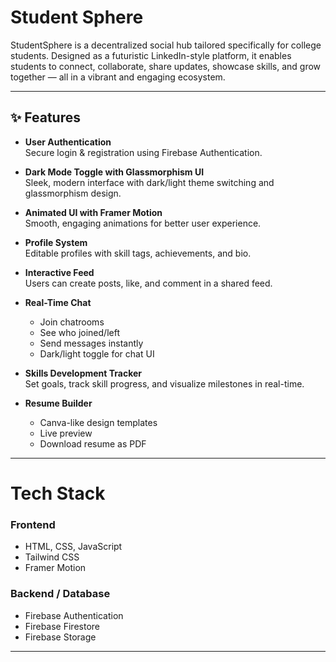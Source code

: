 # Student Sphere

StudentSphere is a decentralized social hub tailored specifically for college students. Designed as a futuristic LinkedIn-style platform, it enables students to connect, collaborate, share updates, showcase skills, and grow together — all in a vibrant and engaging ecosystem.

---

## ✨ Features

- **User Authentication**  
  Secure login & registration using Firebase Authentication.

- **Dark Mode Toggle with Glassmorphism UI**  
  Sleek, modern interface with dark/light theme switching and glassmorphism design.

- **Animated UI with Framer Motion**  
  Smooth, engaging animations for better user experience.

- **Profile System**  
  Editable profiles with skill tags, achievements, and bio.

- **Interactive Feed**  
  Users can create posts, like, and comment in a shared feed.

- **Real-Time Chat**  
  - Join chatrooms
  - See who joined/left
  - Send messages instantly
  - Dark/light toggle for chat UI

- **Skills Development Tracker**  
  Set goals, track skill progress, and visualize milestones in real-time.

- **Resume Builder**  
  - Canva-like design templates
  - Live preview
  - Download resume as PDF

---

# Tech Stack

### Frontend
- HTML, CSS, JavaScript
- Tailwind CSS
- Framer Motion

### Backend / Database
- Firebase Authentication
- Firebase Firestore
- Firebase Storage

---
